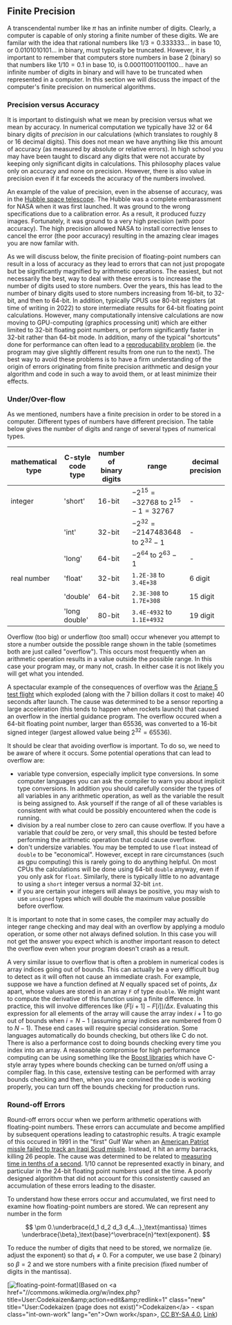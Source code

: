 ## Finite Precision

A transcendental number like $\pi$ has an infinite number of digits.  Clearly, a computer is capable of only storing a finite number of these digits.  We are familar with the idea that rational numbers like $1/3 = 0.333333...$ in base 10, or $0.0101010101...$ in binary, must typically be truncated.  However, it is important to remember that computers store numbers in base 2 (binary) so that numbers like $1/10 = 0.1$ in base 10, is $0.000110011001100...$ have an infinite number of digits in binary and will have to be truncated when represented in a computer.  In this section we will discuss the impact of the computer's finite precision on numerical algorithms.

### Precision versus Accuracy

It is important to distinguish what we mean by precision versus what we mean by accuracy.  In numerical computation we typically have 32 or 64 binary digits of *precision* in our calculations (which translates to roughly 8 or 16 decimal digits).  This does not mean we have anything like this amount of accuracy (as measured by absolute or relative errors).  In high school you may have been taught to discard any digits that were not accurate by keeping only significant digits in calculations.  This philosophy places value only on accuracy and none on precision.  However, there is also value in precision even if it far exceeds the accuracy of the numbers involved.

An example of the value of precision, even in the absense of accuracy, was in the [Hubble space telescope](https://www.nasa.gov/content/hubbles-mirror-flaw).  The Hubble was a complete embarassment for NASA when it was first launched.  It was ground to the wrong specifications due to a calibration error.  As a result, it produced fuzzy images.  Fortunately, it was ground to a very high precision (with poor accuracy).  The high precision allowed NASA to install corrective lenses to cancel the error (the poor accuracy) resulting in the amazing clear images you are now familar with.

As we will discuss below, the finite precision of floating-point numbers can result in a loss of accuracy as they lead to errors that can not just propogate but be significantly magnified by arithmetic operations.  The easiest, but not necessarily the best, way to deal with these errors is to increase the number of digits used to store numbers.  Over the years, this has lead to the number of binary digits used to store numbers increasing from 16-bit, to 32-bit, and then to 64-bit.  In addition, typically CPUS use 80-bit registers (at time of writing in 2022) to store intermediate results for 64-bit floating point calculations.  However, many computationally intensive calculations are now moving to GPU-computing (graphics processing unit) which are either limited to 32-bit floating point numbers, or perform significantly faster in 32-bit rather than 64-bit mode.  In addition, many of the typical "shortcuts" done for performance can often lead to a [reproducability problem](https://www.intel.com/content/dam/develop/public/us/en/documents/fp-consistency-121918.pdf) (ie. the program may give slightly different results from one run to the next).  The best way to avoid these problems is to have a firm understanding of the origin of errors originating from finite precision arithmetic and design your algorithm and code in such a way to avoid them, or at least minimize their effects.

### Under/Over-flow

As we mentioned, numbers have a finite precision in order to be stored in a computer.  Different types of numbers have different precision.  The table below gives the number of digits and range of several types of numerical types.

| mathematical type | C-style code type | number of binary digits | range        | decimal precision |
|-------------------|-------------------|-------------------------|--------------|-----------|
| integer           | 'short'           | 16-bit                  | $-2^{15}=-32 768$ to $2^{15}-1=32 767$ | - |
|                   | 'int'             | 32-bit                  | $-2^{32}=-2 147 483 648$ to $2^{32}-1$ | - |
|                   | 'long'            | 64-bit                  | $-2^{64}$ to $2^{63}-1$ | - |
| real number       | 'float'           | 32-bit                  | `1.2E-38` to `3.4E+38` | 6 digit|
|                   | 'double'          | 64-bit                  | `2.3E-308` to `1.7E+308` | 15 digit |
|                   | 'long double'     | 80-bit                  | `3.4E-4932` to `1.1E+4932` | 19 digit |

Overflow (too big) or underflow (too small) occur whenever you attempt to store a number outside the possible range shown in the table (sometimes both are just called "overflow").  This occurs most frequently when an arithmetic operation results in a value outside the possible range.  In this case your program may, or many not, crash.  In either case it is not likely you will get what you intended.  

A spectacular example of the consequences of overflow was the [Ariane 5 test flight](https://esamultimedia.esa.int/docs/esa-x-1819eng.pdf) which exploded (along with the 7 billion dollars it cost to make) 40 seconds after launch.  The cause was determined to be a sensor reporting a large acceleration (this tends to happen when rockets launch) that caused an overflow in the inertial guidance program.  The overflow occured when a 64-bit floating point number, larger than 65536, was converted to a 16-bit signed integer (largest allowed value being $2^{32}=65536$).  

It should be clear that avoiding overflow is important.  To do so, we need to be aware of where it occurs.  Some potential operations that can lead to overflow are:  
- variable type conversion, especially implicit type conversions.  In some computer languages you can ask the compiler to warn you about implicit type conversions.  In addition you should carefully consider the types of all variables in any arithmetic operation, as well as the variable the result is being assigned to.  Ask yourself if the range of all of these variables is consistent with what could be possibly encountered when the code is running.
- division by a real number close to zero can cause overflow.  If you have a variable that *could* be zero, or very small, this should be tested before performing the arithmetic operation that could cause overflow.
- don't undersize variables.  You may be tempted to use `float` instead of `double` to be "economical".  However, except in rare circumstances (such as gpu computing) this is rarely going to do anything helpful.  On most CPUs the calculations will be done using 64-bit `double` anyway, even if you only ask for `float`.  Similarly, there is typically little to no advantage to using a `short` integer versus a normal 32-bit `int`.
- if you are certain your integers will always be positive, you may wish to use `unsigned` types which will double the maximum value possible before overflow.

It is important to note that in some cases, the compiler may actually do integer range checking and may deal with an overflow by applying a modulo operation, or some other not always defined solution.  In this case you will not get the answer you expect which is another important reason to detect the overflow even when your program doesn't crash as a result.

A very similar issue to overflow that is often a problem in numerical codes is array indices going out of bounds.  This can actually be a very difficult bug to detect as it will often not cause an immediate crash.  For example, suppose we have a function defined at $N$ equally spaced set of points, $\Delta x$ apart, whose values are stored in an array `F` of type `double`.  We might want to compute the derivative of this function using a finite difference.  In practice, this will involve differences like $(F[i+1]-F[i])/\Delta x$.  Evaluating this expression for all elements of the array will cause the array index $i+1$ to go out of bounds when $i= N-1$ (assuming array indices are numbered from $0$ to $N-1$).  These end cases will require special consideration.  Some languages automatically do bounds checking, but others like C do not.  There is also a performance cost to doing bounds checking every time you index into an array.  A reasonable compromise for high performance computing can be using something like the [Boost libraries](https://www.boost.org/) which have C-style array types where bounds checking can be turned on/off using a compiler flag.  In this case, extensive testing can be performed with array bounds checking and then, when you are convined the code is working properly, you can turn off the bounds checking for production runs.


### Round-off Errors

Round-off errors occur when we perform arithmetic operations with floating-point numbers. These errors can accumulate and become amplified by subsequent operations leading to catastrophic results.  A tragic example of this occured in 1991 in the "first" Gulf War when an [American Patriot missle failed to track an Iraqi Scud missle](https://www.gao.gov/assets/imtec-92-26.pdf).  Instead, it hit an army barracks, killing 26 people.  The cause was determined to be related to [measuring time in tenths of a second](https://web.archive.org/web/20080801202418/http://www.mc.edu/campus/users/travis/syllabi/381/patriot.htm).  $1/10$ cannot be represented exactly in binary, and particular in the 24-bit floating point numbers used at the time.  A poorly designed algorithm that did not account for this consistently caused an accumulation of these errors leading to the disaster.

To understand how these errors occur and accumulated, we first need to examine how floating-point numbers are stored.  We can represent any number in the form

$$ \pm 0.\underbrace{d_1 d_2 d_3 d_4...}_\text{mantissa} \times \underbrace{\beta}_\text{base}^\overbrace{n}^text{exponent}. $$

To reduce the number of digits that need to be stored, we normalize (ie. adjust the exponent) so that $d_1 \neq 0$.  For a computer, we use base 2 (binary) so $\beta=2$ and we store numbers with a finite precision (fixed number of digits in the mantissa).

[![floating-point-format](./img/IEEE_754_Double_Floating_Point_Format.svg)](Based on &lt;a href=&quot;//commons.wikimedia.org/w/index.php?title=User:Codekaizen&amp;amp;action=edit&amp;amp;redlink=1&quot; class=&quot;new&quot; title=&quot;User:Codekaizen (page does not exist)&quot;&gt;Codekaizen&lt;/a&gt; - &lt;span class=&quot;int-own-work&quot; lang=&quot;en&quot;&gt;Own work&lt;/span&gt;, <a href="https://creativecommons.org/licenses/by-sa/4.0" title="Creative Commons Attribution-Share Alike 4.0">CC BY-SA 4.0</a>, <a href="https://commons.wikimedia.org/w/index.php?curid=3595583">Link</a>)


